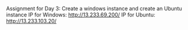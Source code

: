 Assignment for Day 3: Create a windows instance and create an Ubuntu instance
IP for Windows: http://13.233.69.200/
IP for Ubuntu: http://13.233.103.20/
